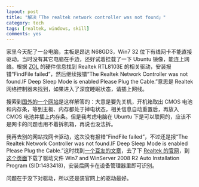 ```yaml
---
layout: post
title: "解决「The realtek network controller was not found」"
category: tech
tags: [realtek, windows, skill]
comments: yes
---
```


家里今天配了一台电脑，主板是昂达 N68GD3，Win7 32 位下有线网卡不能直接驱动。当时没有其它电脑在手边，还好试着挂载了一下 Ubuntu 镜像，能连上网络。根据 [ZOL](http://detail.zol.com.cn/motherboard/index294964.shtml) 的硬件信息找到 Realtek RTL8103E 的相关驱动，安装报错“FindFile failed”，然后继续报错“The Realtek Network Controller was not found.IF Deep Sleep Mode is enabled Please Plug the Cable.”意思是 Realtek 网络控制器未找到，如果进入了深度睡眠状态，请插上网线。

搜索到[国外的一个网站](http://adeelejaz.com/blog/realteks-network-controller-deep-sleep-mode-issue/)是这样解答的：大意是要先关机，开机箱取出 CMOS 电池和内存条，等到主板、内存都处于掉电状态，相关信息自动重置后，再放入 CMOS 电池并插上内存条。但是我考虑电脑在 Ubuntu 下是可以联网的，应该不是网卡的问题也用不着拆机箱，再说也没法拆。

我再去别的网站找网卡驱动，这次没有报错“FindFile failed”，不过还是报“The Realtek Network Controller was not found.IF Deep Sleep Mode is enabled Please Plug the Cable.”这时找到[一个豆友的文章](http://www.douban.com/note/189617233/)，去了下 [Realtek 的官网](http://www.realtek.com.tw/)，到[这个页面](http://www.realtek.com.tw/downloads/downloadsView.aspx?Langid=3&PNid=13&PFid=5&Level=5&Conn=4&DownTypeID=3&GetDown=false)下载了驱动文件 Win7 and WinServer 2008 R2 Auto Installation Program (SID:1483418)，安装后网卡在设备管理器里即可识别。

问题在于没下对驱动，所以还是装官网上的驱动最好。